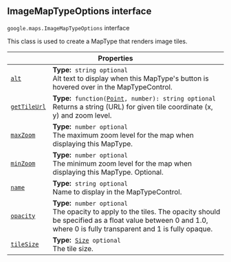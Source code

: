
<devsite-heading text=" ImageMapTypeOptions interface" for="ImageMapTypeOptions" level="h2" link="" toc="" back-to-top=""><h2 id="ImageMapTypeOptions" is-upgraded="">ImageMapTypeOptions interface</h2></devsite-heading>
<p>
<code translate="no" dir="ltr"><span itemprop="path">google.maps</span>.<span itemprop="name">ImageMapTypeOptions</span></code>
interface
</p>
<p>This class is used to create a MapType that renders image tiles.</p>
<div class="devsite-table-wrapper"><table class="properties responsive" summary="interface ImageMapTypeOptions - Properties">
<thead>
<tr><th colspan="2">Properties</th>
</tr></thead>
<tbody>
<tr id="ImageMapTypeOptions.alt">
<td itemprop="property"><code translate="no" dir="ltr"><a class="secret-link" href="#ImageMapTypeOptions.alt"><span>alt</span></a></code></td>
<td><div><strong>Type:</strong>&nbsp; <code translate="no" dir="ltr">string <span class="optional-type-annotation">optional</span></code></div>
<div class="desc">Alt text to display when this MapType's button is hovered over in the MapTypeControl.</div></td>
</tr>
<tr id="ImageMapTypeOptions.getTileUrl">
<td itemprop="property"><code translate="no" dir="ltr"><a class="secret-link" href="#ImageMapTypeOptions.getTileUrl"><span>getTileUrl</span></a></code></td>
<td><div><strong>Type:</strong>&nbsp; <code translate="no" dir="ltr">function(<a href="Point.md">Point</a>, number): string <span class="optional-type-annotation">optional</span></code></div>
<div class="desc">Returns a string (URL) for given tile coordinate (x, y) and zoom level.</div></td>
</tr>
<tr id="ImageMapTypeOptions.maxZoom">
<td itemprop="property"><code translate="no" dir="ltr"><a class="secret-link" href="#ImageMapTypeOptions.maxZoom"><span>maxZoom</span></a></code></td>
<td><div><strong>Type:</strong>&nbsp; <code translate="no" dir="ltr">number <span class="optional-type-annotation">optional</span></code></div>
<div class="desc">The maximum zoom level for the map when displaying this MapType.</div></td>
</tr>
<tr id="ImageMapTypeOptions.minZoom">
<td itemprop="property"><code translate="no" dir="ltr"><a class="secret-link" href="#ImageMapTypeOptions.minZoom"><span>minZoom</span></a></code></td>
<td><div><strong>Type:</strong>&nbsp; <code translate="no" dir="ltr">number <span class="optional-type-annotation">optional</span></code></div>
<div class="desc">The minimum zoom level for the map when displaying this MapType. Optional.</div></td>
</tr>
<tr id="ImageMapTypeOptions.name">
<td itemprop="property"><code translate="no" dir="ltr"><a class="secret-link" href="#ImageMapTypeOptions.name"><span>name</span></a></code></td>
<td><div><strong>Type:</strong>&nbsp; <code translate="no" dir="ltr">string <span class="optional-type-annotation">optional</span></code></div>
<div class="desc">Name to display in the MapTypeControl.</div></td>
</tr>
<tr id="ImageMapTypeOptions.opacity">
<td itemprop="property"><code translate="no" dir="ltr"><a class="secret-link" href="#ImageMapTypeOptions.opacity"><span>opacity</span></a></code></td>
<td><div><strong>Type:</strong>&nbsp; <code translate="no" dir="ltr">number <span class="optional-type-annotation">optional</span></code></div>
<div class="desc">The opacity to apply to the tiles. The opacity should be specified as a float value between 0 and 1.0, where 0 is fully transparent and 1 is fully opaque.</div></td>
</tr>
<tr id="ImageMapTypeOptions.tileSize">
<td itemprop="property"><code translate="no" dir="ltr"><a class="secret-link" href="#ImageMapTypeOptions.tileSize"><span>tileSize</span></a></code></td>
<td><div><strong>Type:</strong>&nbsp; <code translate="no" dir="ltr"><a href="Size.md">Size</a> <span class="optional-type-annotation">optional</span></code></div>
<div class="desc">The tile size.</div></td>
</tr>
</tbody>
</table></div>
<script src="replace_links.js"></script>

